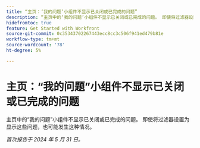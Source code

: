 ```yaml
---
title: “主页：‘我的问题’小组件不显示已关闭或已完成的问题”
description: “主页中的‘我的问题’小组件不显示已关闭或已完成的问题。 即使将过滤器设置为显示这些问题，也可能发生这种情况。”
hidefromtoc: true
feature: Get Started with Workfront
source-git-commit: 0c35343702267443ecc8cc3c506f941ed479b81e
workflow-type: tm+mt
source-wordcount: '78'
ht-degree: 5%

---
```



# 主页：“我的问题”小组件不显示已关闭或已完成的问题

主页中的“我的问题”小组件不显示已关闭或已完成的问题。 即使将过滤器设置为显示这些问题，也可能发生这种情况。

_首次报告于 2024 年 5 月 31 日。_
